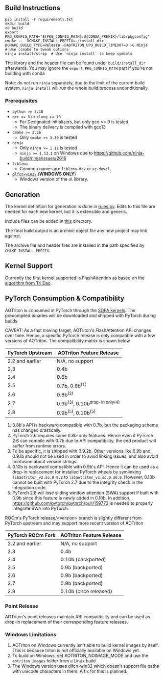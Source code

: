 ## Build Instructions

```
pip install -r requirements.txt
mkdir build
cd build
export PKG_CONFIG_PATH="${PKG_CONFIG_PATH}:${CONDA_PREFIX}/lib/pkgconfig"
cmake .. -DCMAKE_INSTALL_PREFIX=./install_dir -DCMAKE_BUILD_TYPE=Release -DAOTRITON_GPU_BUILD_TIMEOUT=0 -G Ninja
# Use ccmake to tweak options
ninja install/strip  # Use `ninja install` to keep symbols
```

The library and the header file can be found under `build/install_dir` afterwards.
You may ignore the `export PKG_CONFIG_PATH` part if you're not building with conda

Note: do not run `ninja` separately, due to the limit of the current build
system, `ninja install` will run the whole build process unconditionally.

### Prerequisites

* `python >= 3.10`
* `gcc >= 8` or `clang >= 10`
  - For Designated initializers, but only gcc >= 9 is tested.
  - The binary delivery is compiled with gcc13
* `cmake >= 3.26`
  - Only `cmake >= 3.30` is tested
* `ninja`
  - Only `ninja >= 1.11` is tested
  - `ninja >= 1.13.1` on Windows due to https://github.com/ninja-build/ninja/issues/2616
* `liblzma`
  - Common names are `liblzma-dev` or `xz-devel`.
* [`dlfcn-win32`](https://github.com/dlfcn-win32/dlfcn-win32) (**WINDOWS ONLY**)
  - Windows version of the `dl` library.

## Generation

The kernel definition for generation is done in
[rules.py](https://github.com/ROCm/aotriton/blob/main/python/rules.py). Edits
to this file are needed for each new kernel, but it is extensible and generic.

Include files can be added in
[this](https://github.com/ROCm/aotriton/tree/main/include/aotriton) directory.

The final build output is an archive object file any new project may link
against.

The archive file and header files are installed in the path specified by
`CMAKE_INSTALL_PREFIX`.

## Kernel Support

Currently the first kernel supported is FlashAttention as based on the
[algorithm from Tri Dao](https://github.com/Dao-AILab/flash-attention).

## PyTorch Consumption & Compatibility

AOTriton is consumed in PyTorch through
the [SDPA kernels](https://github.com/pytorch/pytorch/blob/main/aten/src/ATen/native/transformers/hip/flash_attn/aot/mha_all_aot.hip).
The precompiled binaries will be downloaded and shipped with PyTorch during [builds](https://github.com/pytorch/pytorch/blob/main/cmake/External/aotriton.cmake).

CAVEAT: As a fast moving target, AOTriton's FlashAttention API changes over
time. Hence, a specific PyTorch release is only compatible with a few versions
of AOTriton. The compatibility matrix is shown below

|  PyTorch Upstream     |           AOTriton Feature Release              |
|-----------------------|-------------------------------------------------|
|  2.2 and earlier      |               N/A, no support                   |
|        2.3            |                   0.4b                          |
|        2.4            |                   0.6b                          |
|        2.5            |                   0.7b, 0.8b<sup>(1)</sup>      |
|        2.6            |                   0.8b<sup>(2)</sup>            |
|        2.7            |    0.9b<sup>(3)</sup>, 0.10b<sup>drop-in only(4)</sup>      |
|        2.8            |    0.9b<sup>(5)</sup>, 0.10b<sup>(5)</sup>            |

1. 0.8b's API is backward compatible with 0.7b, but the packaging scheme
   has changed drastically.
2. PyTorch 2.6 requires some 0.8b-only features. Hence even if PyTorch 2.6
   can compile with 0.7b due to API compatibility, the end product will
   suffer from runtime errors.
3. To be specific, it is shipped with 0.9.2b. Other versions like 0.9b and 0.9.1b
   should not be used in order to avoid linking issues, and also avoid
   confusion about version strings.
4. 0.10b is backward compatible with 0.9b's API. Hence it can be used as a drop-in
   replacement for installed PyTorch wheels by symlinking
   `libaotriton_v2.so.0.9.2` to `libaotriton_v2.so.0.10.0`. However, 0.10b
   cannot be built with PyTorch 2.7 due to the integrity check in the
   integration code.
5. PyTorch 2.8 will lose sliding window attention (SWA) support if built with
   0.9b since this feature is newly added in 0.10b. In addition,
   https://github.com/pytorch/pytorch/pull/159773 is needed to properly
   integrate SWA into PyTorch.

ROCm's PyTorch release/\<version\> branch is slightly different from PyTorch
upstream and may support more recent version of AOTriton

|  PyTorch ROCm Fork    |           AOTriton Feature Release              |
|-----------------------|-------------------------------------------------|
|  2.2 and earlier      |               N/A, no support                   |
|        2.3            |                   0.4b                          |
|        2.4            |                   0.10b (backported)            |
|        2.5            |                   0.9b (backported)             |
|        2.6            |                   0.9b (backported)             |
|        2.7            |                   0.9b (backported)             |
|        2.8            |                   0.10b (once released)         |

### Point Release

AOTriton's point releases maintain ABI compatibility and can be used as drop-in
replacement of their corresponding feature releases.

### Windows Limitations

1. AOTriton on Windows currently isn't able to build kernel images by itself.
   This is because triton is not officially available on Windows yet.
2. To build on Windows, set AOTRITON_NOIMAGE_MODE and use the `aotriton.images`
   folder from a Linux build.
3. The Windows version uses dlfcn-win32 which doesn't support file paths with
   unicode characters in them. A fix for this is planned.
